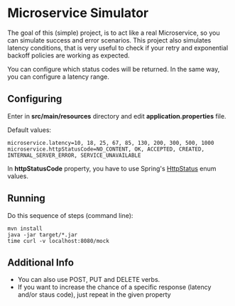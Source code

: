 # Microservice Simulator

The goal of this (simple) project, is to act like a real Microservice, so you can simulate success and error scenarios. This project also simulates latency conditions, that is very useful to check if your retry and exponential backoff policies are working as expected.

You can configure which status codes will be returned. In the same way, you can configure a latency range.

## Configuring

Enter in **src/main/resources** directory and edit **application.properties** file.

Default values:


```
microservice.latency=10, 18, 25, 67, 85, 130, 200, 300, 500, 1000
microservice.httpStatusCode=NO_CONTENT, OK, ACCEPTED, CREATED, INTERNAL_SERVER_ERROR, SERVICE_UNAVAILABLE
```

In **httpStatusCode** property, you have to use Spring's [HttpStatus](https://docs.spring.io/spring/docs/current/javadoc-api/org/springframework/http/HttpStatus.html) enum values.

## Running

Do this sequence of steps (command line):

```
mvn install
java -jar target/*.jar
time curl -v localhost:8080/mock
```

## Additional Info

- You can also use POST, PUT and DELETE verbs.
- If you want to increase the chance of a specific response (latency and/or staus code), just repeat in the given property 
